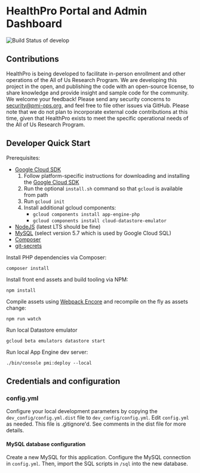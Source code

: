 # HealthPro Portal and Admin Dashboard

![Build Status of develop](https://circleci.com/gh/all-of-us/healthpro.png)

## Contributions

HealthPro is being developed to facilitate in-person enrollment and other operations of the All of Us Research Program. We are developing this project in the open, and publishing the code with an open-source license, to share knowledge and provide insight and sample code for the community. We welcome your feedback! Please send any security concerns to security@pmi-ops.org, and feel free to file other issues via GitHub. Please note that we do not plan to incorporate external code contributions at this time, given that HealthPro exists to meet the specific operational needs of the All of Us Research Program.

## Developer Quick Start

Prerequisites:

* [Google Cloud SDK](https://cloud.google.com/sdk/docs/)
    1. Follow platform-specific instructions for downloading and installing the [Google Cloud SDK](https://cloud.google.com/sdk/docs/)
    2. Run the optional `install.sh` command so that `gcloud` is available from path
    3. Run `gcloud init`
    4. Install additional gcloud components:
        * `gcloud components install app-engine-php`
        * `gcloud components install cloud-datastore-emulator`
* [NodeJS](https://nodejs.org/) (latest LTS should be fine)
* [MySQL](https://dev.mysql.com/downloads/mysql/) (select version 5.7 which is used by Google Cloud SQL)
* [Composer](https://getcomposer.org/doc/00-intro.md#globally)
* [git-secrets](https://github.com/awslabs/git-secrets#installing-git-secrets)

Install PHP dependencies via Composer:

`composer install`

Install front end assets and build tooling via NPM:

`npm install`

Compile assets using [Webpack Encore](https://symfony.com/doc/4.4/frontend.html) and recompile on the fly as assets change:

`npm run watch`

Run local Datastore emulator

`gcloud beta emulators datastore start`

Run local App Engine dev server:

`./bin/console pmi:deploy --local`

## Credentials and configuration

### config.yml

Configure your local development parameters by copying the `dev_config/config.yml.dist` file to `dev_config/config.yml`.  Edit `config.yml` as needed.  This file is .gitignore'd.  See comments in the dist file for more details.

#### MySQL database configuration
Create a new MySQL for this application.  Configure the MySQL connection in `config.yml`.  Then, import the SQL scripts in `/sql` into the new database.
